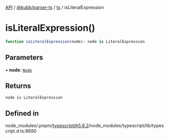 [API](../../../../../packages.md) / [@kubb/parser-ts](../../../index.md) / [ts](../index.md) / isLiteralExpression

# isLiteralExpression()

```ts
function isLiteralExpression(node): node is LiteralExpression
```

## Parameters

• **node**: [`Node`](../interfaces/Node.md)

## Returns

`node is LiteralExpression`

## Defined in

node\_modules/.pnpm/typescript@5.6.2/node\_modules/typescript/lib/typescript.d.ts:8690

